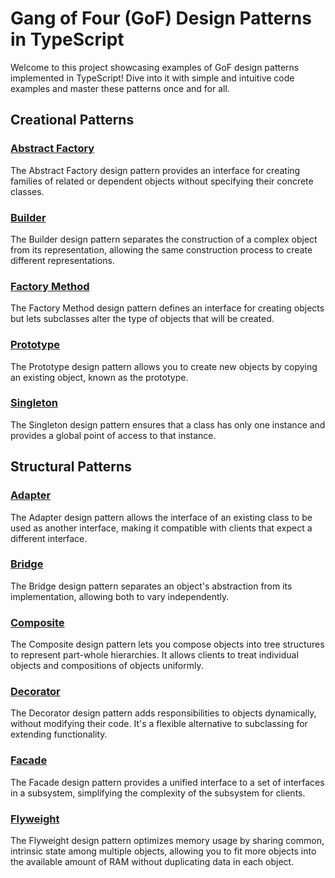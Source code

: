# Gang of Four (GoF) Design Patterns in TypeScript

Welcome to this project showcasing examples of GoF design patterns implemented in TypeScript! Dive into it with simple and intuitive code examples and master these patterns once and for all.

## Creational Patterns

### [Abstract Factory](https://github.com/DiegoRomario/design-patterns-typescript/tree/main/src/app/creational-patterns/abstract-factory)

The Abstract Factory design pattern provides an interface for creating families of related or dependent objects without specifying their concrete classes.

### [Builder](https://github.com/DiegoRomario/design-patterns-typescript/tree/main/src/app/creational-patterns/builder)

The Builder design pattern separates the construction of a complex object from its representation, allowing the same construction process to create different representations.

### [Factory Method](https://github.com/DiegoRomario/design-patterns-typescript/tree/main/src/app/creational-patterns/factory-method)

The Factory Method design pattern defines an interface for creating objects but lets subclasses alter the type of objects that will be created.

### [Prototype](https://github.com/DiegoRomario/design-patterns-typescript/tree/main/src/app/creational-patterns/prototype)

The Prototype design pattern allows you to create new objects by copying an existing object, known as the prototype.

### [Singleton](https://github.com/DiegoRomario/design-patterns-typescript/tree/main/src/app/creational-patterns/singleton)

The Singleton design pattern ensures that a class has only one instance and provides a global point of access to that instance.

## Structural Patterns

### [Adapter](https://github.com/DiegoRomario/design-patterns-typescript/tree/main/src/app/structural-patterns/adapter)

The Adapter design pattern allows the interface of an existing class to be used as another interface, making it compatible with clients that expect a different interface.

### [Bridge](https://github.com/DiegoRomario/design-patterns-typescript/tree/main/src/app/structural-patterns/bridge)

The Bridge design pattern separates an object's abstraction from its implementation, allowing both to vary independently.

### [Composite](https://github.com/DiegoRomario/design-patterns-typescript/tree/main/src/app/structural-patterns/composite)

The Composite design pattern lets you compose objects into tree structures to represent part-whole hierarchies. It allows clients to treat individual objects and compositions of objects uniformly.

### [Decorator](https://github.com/DiegoRomario/design-patterns-typescript/tree/main/src/app/structural-patterns/decorator)

The Decorator design pattern adds responsibilities to objects dynamically, without modifying their code. It's a flexible alternative to subclassing for extending functionality.

### [Facade](https://github.com/DiegoRomario/design-patterns-typescript/tree/main/src/app/structural-patterns/facade)

The Facade design pattern provides a unified interface to a set of interfaces in a subsystem, simplifying the complexity of the subsystem for clients.

### [Flyweight](https://github.com/DiegoRomario/design-patterns-typescript/tree/main/src/app/structural-patterns/flyweight)

The Flyweight design pattern optimizes memory usage by sharing common, intrinsic state among multiple objects, allowing you to fit more objects into the available amount of RAM without duplicating data in each object.
